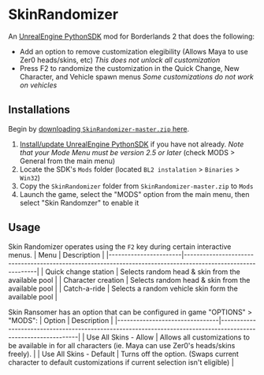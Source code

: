 # SkinRandomizer
An [UnrealEngine PythonSDK](https://github.com/bl-sdk/PythonSDK) mod for Borderlands 2 that does the following:
* Add an option to remove customization elegibility (Allows Maya to use Zer0 heads/skins, etc) *This does not unlock all customization*
* Press F2 to randomize the customization in the Quick Change, New Character, and Vehicle spawn menus *Some customizations do not work on vehicles*


## Installations

Begin by [downloading `SkinRandomizer-master.zip` here](https://github.com/Cae-l/SkinRandomizer/archive/refs/heads/master.zip).

1. [Install/update UnrealEngine PythonSDK](https://bl-sdk.github.io/) if you have not already. *Note that your Mode Menu must be version 2.5 or later* (check MODS > General from the main menu)
2. Locate the SDK's `Mods` folder (located `BL2 instalation` > `Binaries` > `Win32`)
3. Copy the `SkinRandomizer` folder from `SkinRandomizer-master.zip` to `Mods` 
4. Launch the game, select the "MODS" option from the main menu, then select "Skin Randomzer" to enable it


## Usage

Skin Randomizer operates using the `F2` key during certain interactive menus.
| Menu                  | Description                                                                                                 |
|-----------------------|-------------------------------------------------------------------------------------------------------------|
| Quick change station  | Selects random head & skin from the available pool                                                          |
| Character creation    | Selects random head & skin from the available pool                                                          |
| Catch-a-ride          | Selects a random vehicle skin form the available pool                                                       |


Skin Ransomer has an option that can be configured in game "OPTIONS" > "MODS":
| Option                         | Description                                                                                                   |
|--------------------------------|---------------------------------------------------------------------------------------------------------------|
| Use All Skins - Allow          | Allows all customizations to be available in for all characters (ie. Maya can use Zer0's heads/skins freely). |
| Use All Skins - Default        | Turns off the option. (Swaps current character to default customizations if current selection isn't eligible) |
